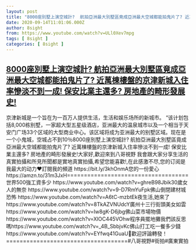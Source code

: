 ```yaml
---
layout: post
title: "8000座別墅上演空城計?  航拍亞洲最大別墅區竟成亞洲最大空城都能拍鬼片了? 近萬棟樓盤的京津新城入住率慘淡不到一成!  保安比業主還多? 房地產的畸形發展史!"
date: 2020-09-14T11:01:06.000Z
author: 8sight
from: https://www.youtube.com/watch?v=ULl0Xev7mpg
tags: [ 8sight ]
categories: [ 8sight ]
---
```

<!--1600081266000-->
[8000座別墅上演空城計?  航拍亞洲最大別墅區竟成亞洲最大空城都能拍鬼片了? 近萬棟樓盤的京津新城入住率慘淡不到一成!  保安比業主還多? 房地產的畸形發展史!](https://www.youtube.com/watch?v=ULl0Xev7mpg)
------

<div>
京津新城是一个旨在为一百万人提供生活，生活和娱乐场所的新城市。 “该计划包括8,000栋别墅，一家超大型五星级酒店，亚洲最大的温泉城市以及一个相当于天安门广场33个区域的大型商业中心。该区域将成为亚洲最大的别墅区域。现在是一个小鬼城，空城占不到10％8000座別墅上演空城計?  航拍亞洲最大別墅區竟成亞洲最大空城都能拍鬼片了? 近萬棟樓盤的京津新城入住率慘淡不到一成!  保安比業主還多? 房地產的畸形發展史!大家好,歡迎來到八哥視野 我會跟大家分享生活的真實拍攝和所見所聞都是實地真實拍攝,希望您能喜歡!,在此感激不尽,您的订阅是我最大的动力❤️訂閱我的頻道 https://bit.ly/3khOnmA您的一份愛心https://amzn.to/31m3JxH====================================世界500強工資多少            https://www.youtube.com/watch?v=ghreB98Jbik30歲女人的無奈                https://www.youtube.com/watch?v=9-D7RmYuFpk佛山倒閉建材城恐怖           https://www.youtube.com/watch?v=A6tC-mzbtEk夜生活,她來了                   https://www.youtube.com/watch?v=8TkAZVNUdcY廣州十三行街頭美女如雲    https://www.youtube.com/watch?v=Iw8gK-D6jbg佛山菜市場物價                 https://www.youtube.com/watch?v=XlOC445VOhw程序員擺地攤我們該反思嗎https://www.youtube.com/watch?v=_4B_SbbjvKc佛山打工吃一餐多少錢     https://www.youtube.com/watch?v=EYfwq41GuaU🍵歡迎評論轉發！====================================#八哥視野#街拍#廣東實拍
</div>
